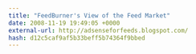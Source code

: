 ```yaml
---
title: "FeedBurner's View of the Feed Market"
date: 2008-11-19 19:49:05 +0000
external-url: http://adsenseforfeeds.blogspot.com/
hash: d12c5caf9af5b33beff5b74364f9bbed
---
```



